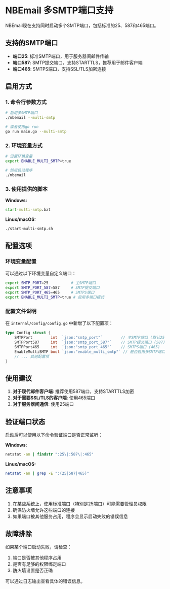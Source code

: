 # NBEmail 多SMTP端口支持

NBEmail现在支持同时启动多个SMTP端口，包括标准的25、587和465端口。

## 支持的SMTP端口

- **端口25**: 标准SMTP端口，用于服务器间邮件传输
- **端口587**: SMTP提交端口，支持STARTTLS，推荐用于邮件客户端
- **端口465**: SMTPS端口，支持SSL/TLS加密连接

## 启用方式

### 1. 命令行参数方式

```bash
# 启用多SMTP端口
./nbemail --multi-smtp

# 或者使用go run
go run main.go --multi-smtp
```

### 2. 环境变量方式

```bash
# 设置环境变量
export ENABLE_MULTI_SMTP=true

# 然后启动程序
./nbemail
```

### 3. 使用提供的脚本

**Windows:**
```cmd
start-multi-smtp.bat
```

**Linux/macOS:**
```bash
./start-multi-smtp.sh
```

## 配置选项

### 环境变量配置

可以通过以下环境变量自定义端口：

```bash
export SMTP_PORT=25          # 主SMTP端口
export SMTP_PORT_587=587     # SMTP提交端口
export SMTP_PORT_465=465     # SMTPS端口
export ENABLE_MULTI_SMTP=true # 启用多端口模式
```

### 配置文件说明

在 `internal/config/config.go` 中新增了以下配置项：

```go
type Config struct {
    SMTPPort        int  `json:"smtp_port"`        // 主SMTP端口 (默认25)
    SMTPPort587     int  `json:"smtp_port_587"`    // SMTP提交端口 (587)
    SMTPPort465     int  `json:"smtp_port_465"`    // SMTPS端口 (465)
    EnableMultiSMTP bool `json:"enable_multi_smtp"` // 是否启用多SMTP端口
    // ... 其他配置项
}
```

## 使用建议

1. **对于现代邮件客户端**: 推荐使用587端口，支持STARTTLS加密
2. **对于需要SSL/TLS的客户端**: 使用465端口
3. **对于服务器间通信**: 使用25端口

## 验证端口状态

启动后可以使用以下命令验证端口是否正常监听：

**Windows:**
```cmd
netstat -an | findstr ":25\|:587\|:465"
```

**Linux/macOS:**
```bash
netstat -an | grep -E ":(25|587|465)"
```

## 注意事项

1. 在某些系统上，使用标准端口（特别是25端口）可能需要管理员权限
2. 确保防火墙允许这些端口的连接
3. 如果端口被其他服务占用，程序会显示启动失败的错误信息

## 故障排除

如果某个端口启动失败，请检查：

1. 端口是否被其他程序占用
2. 是否有足够的权限绑定端口
3. 防火墙设置是否正确

可以通过日志输出查看具体的错误信息。
